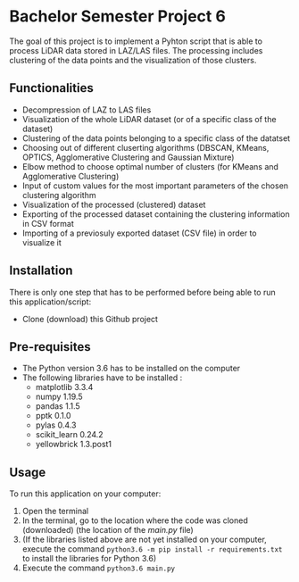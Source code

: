 # Bachelor Semester Project 6
The goal of this project is to implement a Pyhton script that is able to process LiDAR data stored in LAZ/LAS files. The processing includes clustering of the data points and the visualization of those clusters.

## Functionalities
 - Decompression of LAZ to LAS files
 - Visualization of the whole LiDAR dataset (or of a specific class of the dataset)
 - Clustering of the data points belonging to a specific class of the datatset
 - Choosing out of different cluserting algorithms (DBSCAN, KMeans, OPTICS, Agglomerative Clustering and Gaussian Mixture)
 - Elbow method to choose optimal number of clusters (for KMeans and Agglomerative Clustering)
 - Input of custom values for the most important parameters of the chosen clustering algorithm
 - Visualization of the processed (clustered) dataset
 - Exporting of the processed dataset containing the clustering information in CSV format
 - Importing of a previosuly exported dataset (CSV file) in order to visualize it

## Installation
There is only one step that has to be performed before being able to run this application/script:
- Clone (download) this Github project

## Pre-requisites
- The Python version 3.6 has to be installed on the computer
- The following libraries have to be installed :
  - matplotlib 3.3.4
  - numpy 1.19.5
  - pandas 1.1.5
  - pptk 0.1.0
  - pylas 0.4.3
  - scikit_learn 0.24.2
  - yellowbrick 1.3.post1


## Usage
To run this application on your computer:
1. Open the terminal
2. In the terminal, go to the location where the code was cloned (downloaded) (the location of the *main.py* file)
3. (If the libraries listed above are not yet installed on your computer, execute the command ``python3.6 -m pip install -r requirements.txt`` to install the libraries for Python 3.6)
4. Execute the command ``python3.6 main.py``
